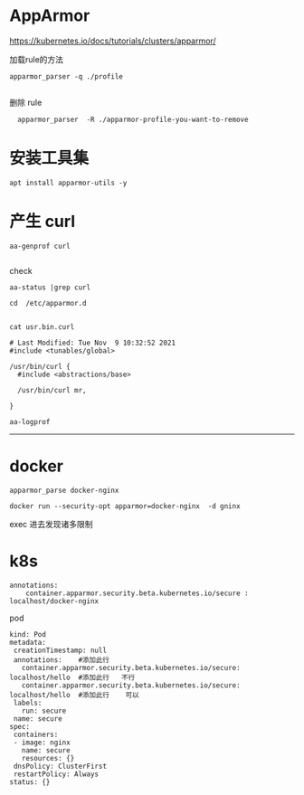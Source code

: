 #  AppArmor

https://kubernetes.io/docs/tutorials/clusters/apparmor/  



加载rule的方法

```
apparmor_parser -q ./profile


```


删除 rule 

```
  apparmor_parser  -R ./apparmor-profile-you-want-to-remove
```



#  安装工具集

```
apt install apparmor-utils -y
```


#  产生 curl 
```
aa-genprof curl


```


check
```
aa-status |grep curl

cd  /etc/apparmor.d


cat usr.bin.curl
```


```
# Last Modified: Tue Nov  9 10:32:52 2021
#include <tunables/global>

/usr/bin/curl {
  #include <abstractions/base>

  /usr/bin/curl mr,

}

```


```
aa-logprof
```


---


#   docker 

```
apparmor_parse docker-nginx
```

```
docker run --security-opt apparmor=docker-nginx  -d gninx    
```


exec 进去发现诸多限制



#  k8s

```
annotations:
    container.apparmor.security.beta.kubernetes.io/secure : localhost/docker-nginx 

```




pod

 ```
 kind: Pod
metadata:
  creationTimestamp: null
  annotations:    #添加此行
    container.apparmor.security.beta.kubernetes.io/secure: localhost/hello  #添加此行   不行
    container.apparmor.security.beta.kubernetes.io/secure: localhost/hello  #添加此行    可以
  labels:
    run: secure
  name: secure
spec:
  containers:
  - image: nginx
    name: secure
    resources: {}
  dnsPolicy: ClusterFirst
  restartPolicy: Always
status: {}

 ```
